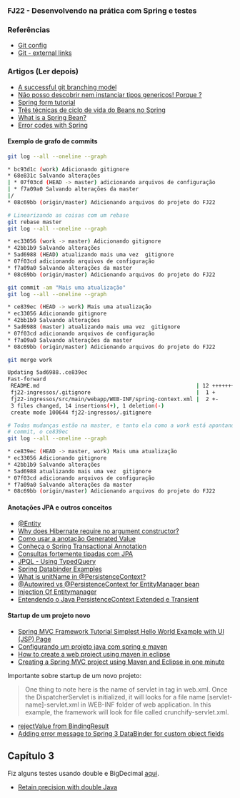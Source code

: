 ### FJ22 - Desenvolvendo na prática com Spring e testes

### Referências

- [Git config](https://git-scm.com/docs/git-config)
- [Git - external links](https://git-scm.com/doc/ext)


### Artigos (Ler depois)

- [A successful git branching model](https://nvie.com/posts/a-successful-git-branching-model/)
- [Não posso descobrir nem instanciar tipos genericos! Porque ?](https://blog.caelum.com.br/nao-posso-descobrir-nem-instanciar-tipos-genericos-porque/)
- [Spring form tutorial](https://www.baeldung.com/spring-mvc-form-tutorial)
- [Três técnicas de ciclo de vida do Beans no Spring](https://imasters.com.br/back-end/tres-tecnicas-de-ciclo-de-vida-dos-beans-no-spring)
- [What is a Spring Bean?](https://www.baeldung.com/spring-bean)
- [Error codes with Spring](https://www.logicbig.com/tutorials/spring-framework/spring-core/error-codes.html)
#### Exemplo de grafo de commits

```sh
git log --all --oneline --graph

* bc93d1c (work) Adicionando gitignore
* 68e831c Salvando alterações
| * 07f03cd (HEAD -> master) adicionando arquivos de configuração
| * f7a09a0 Salvando alterações da master
|/  
* 08c69bb (origin/master) Adicionando arquivos do projeto do FJ22

# Linearizando as coisas com um rebase
git rebase master
git log --all --oneline --graph

* ec33056 (work -> master) Adicionando gitignore
* 42bb1b9 Salvando alterações
* 5ad6988 (HEAD) atualizando mais uma vez  gitignore
* 07f03cd adicionando arquivos de configuração
* f7a09a0 Salvando alterações da master
* 08c69bb (origin/master) Adicionando arquivos do projeto do FJ22

git commit -am "Mais uma atualização"
git log --all --oneline --graph

* ce839ec (HEAD -> work) Mais uma atualização
* ec33056 Adicionando gitignore
* 42bb1b9 Salvando alterações
* 5ad6988 (master) atualizando mais uma vez  gitignore
* 07f03cd adicionando arquivos de configuração
* f7a09a0 Salvando alterações da master
* 08c69bb (origin/master) Adicionando arquivos do projeto do FJ22

git merge work

Updating 5ad6988..ce839ec
Fast-forward
 README.md                                                 | 12 ++++++++++++
 fj22-ingressos/.gitignore                                 |  1 +
 fj22-ingressos/src/main/webapp/WEB-INF/spring-context.xml |  2 +-
 3 files changed, 14 insertions(+), 1 deletion(-)
 create mode 100644 fj22-ingressos/.gitignore

# Todas mudanças estão na master, e tanto ela como a work está apontando para o mesmo
# commit, o ce839ec
git log --all --oneline --graph

* ce839ec (HEAD -> master, work) Mais uma atualização
* ec33056 Adicionando gitignore
* 42bb1b9 Salvando alterações
* 5ad6988 atualizando mais uma vez  gitignore
* 07f03cd adicionando arquivos de configuração
* f7a09a0 Salvando alterações da master
* 08c69bb (origin/master) Adicionando arquivos do projeto do FJ22

```

#### Anotações JPA e outros conceitos
- [@Entity](https://www.oracle.com/technetwork/middleware/ias/entity-annotations-090770.html)
- [Why does Hibernate require no argument constructor?](https://stackoverflow.com/questions/2935826/why-does-hibernate-require-no-argument-constructor/29433238#29433238)
- [Como usar a anotação Generated Value](https://www.devmedia.com.br/jpa-como-usar-a-anotacao-generatedvalue/38592)
- [Conheça o Spring Transactional Annotation](https://www.devmedia.com.br/conheca-o-spring-transactional-annotations/32472)
- [Consultas fortemente tipadas com JPA](https://blog.caelum.com.br/consultas-fortemente-tipadas-com-jpa/)
- [JPQL - Using TypedQuery](https://www.logicbig.com/tutorials/java-ee-tutorial/jpa/jpql-typed-query.html)
- [Spring Databinder Examples](https://www.logicbig.com/how-to/code-snippets/jcode-spring-framework-databinder.html)
- [What is unitName in @PersistenceContext?](https://coderanch.com/t/481448/certification/unitName-PersistenceContext)
- [@Autowired vs @PersistenceContext for EntityManager bean](https://stackoverflow.com/questions/31335211/autowired-vs-persistencecontext-for-entitymanager-bean)
- [Injection Of Entitymanager](https://tomee.apache.org/examples-trunk/injection-of-entitymanager/README.html)
- [Entendendo o Java PersistenceContext Extended e Transient](https://www.devmedia.com.br/entendendo-o-java-persistencecontext-extended-e-transient/30493)


#### Startup de um projeto novo

- [Spring MVC Framework Tutorial Simplest Hello World Example with UI (JSP) Page](https://crunchify.com/simplest-spring-mvc-hello-world-example-tutorial-spring-model-view-controller-tips/)
- [Configurando um projeto java com spring e maven](http://www.ciceroednilson.com.br/configurando-um-projeto-java-com-spring-mvc-e-maven/)
- [How to create a web project using maven in eclipse](https://dzone.com/articles/how-to-create-a-web-project-using-maven-in-eclipse-1)
- [Creating a Spring MVC project using Maven and Eclipse in one minute](https://www.codejava.net/frameworks/spring/creating-a-spring-mvc-project-using-maven-and-eclipse-in-one-minute)

Importante sobre startup de um novo projeto: 

> One thing to note here is the name of servlet in <servlet-name> tag in web.xml. Once the DispatcherServlet is initialized, it will looks for a file name [servlet-name]-servlet.xml  in WEB-INF folder of web application. In this example, the framework will look for file called crunchify-servlet.xml.

- [rejectValue from BindingResult](https://docs.spring.io/spring/docs/3.1.x/javadoc-api/org/springframework/validation/Errors.html#rejectValue%28java.lang.String,%20java.lang.String,%20java.lang.String%29)
- [Adding error message to Spring 3 DataBinder for custom object fields](https://stackoverflow.com/questions/12107503/adding-error-message-to-spring-3-databinder-for-custom-object-fields)

## Capítulo 3

Fiz alguns testes usando double e BigDecimal [aqui](https://gist.github.com/fllsouto/687e02c67d2b4f9d4f6a60a0bc464ef5).

- [Retain precision with double Java](https://stackoverflow.com/questions/322749/retain-precision-with-double-in-java)
